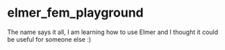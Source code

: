 # elmer_fem_playground
The name says it all, I am learning how to use Elmer and I thought it could be useful for someone else :)
